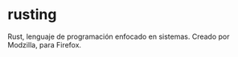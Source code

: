 # rusting

Rust, lenguaje de programación enfocado en sistemas. Creado por Modzilla, para Firefox.




